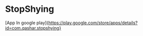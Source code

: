 # StopShying
[App In google play]{https://play.google.com/store/apps/details?id=com.qashar.stopshying}
